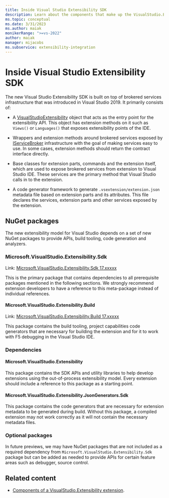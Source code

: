 ```yaml
---
title: Inside Visual Studio Extensibility SDK
description: Learn about the components that make up the VisualStudio.Extensibility SDK.
ms.topic: conceptual
ms.date: 3/31/2023
ms.author: maiak
monikerRange: ">=vs-2022"
author: maiak
manager: mijacobs
ms.subservice: extensibility-integration
---
```


# Inside Visual Studio Extensibility SDK

The new Visual Studio Extensibility SDK is built on top of brokered services infrastructure that was introduced in Visual Studio 2019. It primarily consists of:

* A [VisualStudioExtensibility](/dotnet/api/microsoft.visualstudio.extensibility.visualstudioextensibility) object that acts as the entry point for the extensibility API. This object has extension methods on it such as `Views()` or `Languages()` that exposes extensibility points of the IDE.

* Wrappers and extension methods around brokered services exposed by [IServiceBroker](/dotnet/api/microsoft.servicehub.framework.iservicebroker) infrastructure with the goal of making services easy to use. In some cases, extension methods should return the contract interface directly.

* Base classes for extension parts, commands and the extension itself, which are used to expose brokered services from extension to Visual Studio IDE. These services are the primary method that Visual Studio calls in to the extension.

* A code generator framework to generate `.vsextension/extension.json` metadata file based on extension parts and its attributes. This file declares the services, extension parts and other services exposed by the extension.

## NuGet packages

The new extensibility model for Visual Studio depends on a set of new NuGet packages to provide APIs, build tooling, code generation and analyzers.

### Microsoft.VisualStudio.Extensibility.Sdk

Link: [Microsoft.VisualStudio.Extensibility.Sdk 17.xxxxx](https://www.nuget.org/packages/Microsoft.VisualStudio.Extensibility.Sdk/17.6.28-preview-1)

This is the primary package that contains dependencies to all prerequisite packages mentioned in the following sections. We strongly recommend extension developers to have a reference to this meta-package instead of individual references.

#### Microsoft.VisualStudio.Extensibility.Build

Link: [Microsoft.VisualStudio.Extensibility.Build 17.xxxxx](https://www.nuget.org/packages/Microsoft.VisualStudio.Extensibility.Build/17.6.28-preview-1)

This package contains the build tooling, project capabilities code generators that are necessary for building the extension and for it to work with F5 debugging in the Visual Studio IDE.

### Dependencies

#### Microsoft.VisualStudio.Extensibility

This package contains the SDK APIs and utility libraries to help develop extensions using the out-of-process extensibility model. Every extension should include a reference to this package as a starting point.

#### Microsoft.VisualStudio.Extensibility.JsonGenerators.Sdk

This package contains the code generators that are necessary for extension metadata to be generated during build. Without this package, a compiled extension may not work correctly as it will not contain the necessary metadata files.

### Optional packages

In future previews, we may have NuGet packages that are not included as a required dependency from `Microsoft.VisualStudio.Extensibility.Sdk` package but can be added as needed to provide APIs for certain feature areas such as debugger, source control.

## Related content

- [Components of a VisualStudio.Extensibility extension](./extension-anatomy.md).
